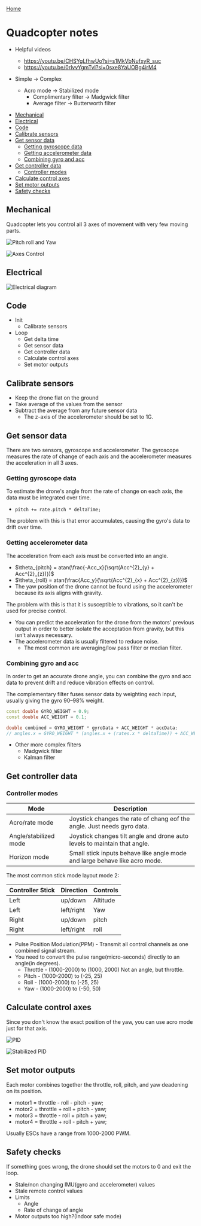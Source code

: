 [Home](../../README.md#embedded-programming)

# Quadcopter notes
- Helpful videos
	- https://youtu.be/CHSYgLfhwUo?si=s1MkVbNufxyR_suc
	- https://youtu.be/0rlvvYgmTvI?si=0sxe8YaUOBg4irM4

- Simple -> Complex
	- Acro mode -> Stabilized mode
		- Complimentary filter -> Madgwick filter
		- Average filter -> Butterworth filter

<!-- TOC -->

- [Mechanical](#mechanical)
- [Electrical](#electrical)
- [Code](#code)
- [Calibrate sensors](#calibrate-sensors)
- [Get sensor data](#get-sensor-data)
	- [Getting gyroscope data](#getting-gyroscope-data)
	- [Getting accelerometer data](#getting-accelerometer-data)
	- [Combining gyro and acc](#combining-gyro-and-acc)
- [Get controller data](#get-controller-data)
	- [Controller modes](#controller-modes)
- [Calculate control axes](#calculate-control-axes)
- [Set motor outputs](#set-motor-outputs)
- [Safety checks](#safety-checks)

<!-- /TOC -->

## Mechanical
Quadcopter lets you control all 3 axes of movement with very few moving parts.

![Pitch roll and Yaw](./quadcopter_pitch_roll_and_yaw.gif)

![Axes Control](./quadcopter_axes_control.png)

## Electrical

![Electrical diagram](./quad_copter_electrical_diagram.png)

## Code
- Init
	- Calibrate sensors
- Loop
	- Get delta time
	- Get sensor data
	- Get controller data
	- Calculate control axes
	- Set motor outputs

## Calibrate sensors
- Keep the drone flat on the ground
- Take average of the values from the sensor
- Subtract the average from any future sensor data
	- The z-axis of the accelerometer should be set to 1G.

## Get sensor data
There are two sensors, gyroscope and accelerometer. The gyroscope measures the rate of change of each axis and the accelerometer measures the acceleration in all 3 axes.

### Getting gyroscope data
To estimate the drone's angle from the rate of change on each axis, the data must be integrated over time.
- `pitch += rate.pitch * deltaTime;`

The problem with this is that error accumulates, causing the gyro's data to drift over time.

### Getting accelerometer data
The acceleration from each axis must be converted into an angle.
- $\theta_{pitch} = atan(\frac{-Acc_x}{\sqrt(Acc^{2}_{y} + Acc^{2}_{z})})$
- $\theta_{roll} = atan(\frac{Acc_y}{\sqrt(Acc^{2}_{x} + Acc^{2}_{z})})$
- The yaw position of the drone cannot be found using the accelerometer because its axis aligns with gravity.

The problem with this is that it is susceptible to vibrations, so it can't be used for precise control.

- You can predict the acceleration for the drone from the motors' previous output in order to better isolate the acceptation from gravity, but this isn't always necessary.
- The accelerometer data is usually filtered to reduce noise.
	- The most common are averaging/low pass filter or median filter.

### Combining gyro and acc
In order to get an accurate drone angle, you can combine the gyro and acc data to prevent drift and reduce vibration effects on control.

The complementary filter fuses sensor data by weighting each input, usually giving the gyro 90–98% weight.

```C++
const double GYRO_WEIGHT = 0.9;
const double ACC_WEIGHT = 0.1;

double combined = GYRO_WEIGHT * gyroData + ACC_WEIGHT * accData;
// angles.x = GYRO_WEIGHT * (angles.x + (rates.x * deltaTime)) + ACC_WEIGHT * accelAngles.x;
```

- Other more complex filters
	- Madgwick filter
	- Kalman filter

## Get controller data

### Controller modes

| Mode                  | Description                                                                |
|-----------------------|----------------------------------------------------------------------------|
| Acro/rate mode        | Joystick changes the rate of chang eof the angle. Just needs gyro data.    |
| Angle/stabilized mode | Joystick changes tilt angle and drone auto levels to maintain that angle.  |
| Horizon mode          | Small stick inputs behave like angle mode and large behave like acro mode. |

The most common stick mode layout mode 2:

| Controller Stick | Direction  | Controls |
|------------------|------------|----------|
| Left             | up/down    | Altitude |
| Left             | left/right | Yaw      |
| Right            | up/down    | pitch    |
| Right            | left/right | roll     |

- Pulse Position Modulation(PPM) - Transmit all control channels as one combined signal stream.
- You need to convert the pulse range(micro-seconds) directly to an angle(in degrees).
	- Throttle - (1000-2000) to (1000, 2000) Not an angle, but throttle.
	- Pitch - (1000-2000) to (-25, 25)
	- Roll - (1000-2000) to (-25, 25)
	- Yaw - (1000-2000) to (-50, 50)

## Calculate control axes
Since you don't know the exact position of the yaw, you can use acro mode just for that axis.

![PID](./pid_rate_control.png)

![Stabilized PID](./pid_stabilise.png)

## Set motor outputs
Each motor combines together the throttle, roll, pitch, and yaw deadening on its position.

- motor1 = throttle - roll - pitch - yaw;
- motor2 = throttle + roll + pitch - yaw;
- motor3 = throttle - roll + pitch + yaw;
- motor4 = throttle + roll - pitch + yaw;

Usually ESCs have a range from 1000-2000 PWM.

## Safety checks
If something goes wrong, the drone should set the motors to 0 and exit the loop.

- Stale/non changing IMU(gyro and accelerometer) values
- Stale remote control values
- Limits
	- Angle
	- Rate of change of angle
- Motor outputs too high?(Indoor safe mode)
